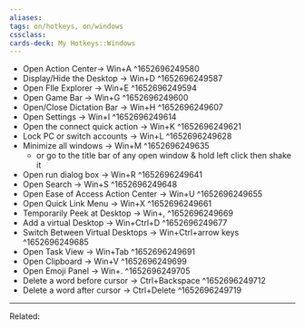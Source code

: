 ```yaml
---
aliases:
tags: on/hotkeys, on/windows 
cssclass:
cards-deck: My Hotkeys::Windows
---
```


-   Open Action Center→ Win+A ^1652696249580
-   Display/Hide the Desktop → Win+D ^1652696249587
-   Open FIle Explorer → Win+E ^1652696249594
-   Open Game Bar → Win+G ^1652696249600
-   Open/Close Dictation Bar → Win+H ^1652696249607
-   Open Settings → Win+I ^1652696249614
-   Open the connect quick action → Win+K ^1652696249621
-   Lock PC or switch accounts → Win+L ^1652696249628
-   Minimize all windows → Win+M ^1652696249635
    -   or go to the title bar of any open window & hold left click then shake it
-   Open run dialog box → Win+R ^1652696249641
-   Open Search → Win+S ^1652696249648
-   Open Ease of Access Action Center → Win+U ^1652696249655
-   Open Quick Link Menu → Win+X ^1652696249661
-   Temporarily Peek at Desktop → Win+, ^1652696249669
-   Add a virtual Desktop → Win+Ctrl+D ^1652696249677
-   Switch Between Virtual Desktops → Win+Ctrl+arrow keys ^1652696249685
-   Open Task View → Win+Tab ^1652696249691
-   Open Clipboard → Win+V ^1652696249699
-   Open Emoji Panel → Win+. ^1652696249705
-   Delete a word before cursor → Ctrl+Backspace ^1652696249712
-   Delete a word after cursor → Ctrl+Delete ^1652696249719

---
Related:



